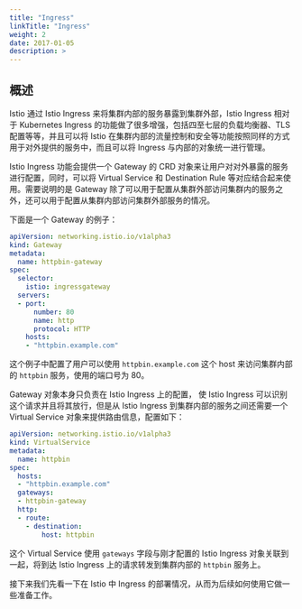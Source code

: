 ```yaml
---
title: "Ingress"
linkTitle: "Ingress"
weight: 2
date: 2017-01-05
description: >
---
```


## 概述

Istio 通过 Istio Ingress 来将集群内部的服务暴露到集群外部，Istio Ingress 相对于 Kubernetes Ingress 的功能做了很多增强，包括四至七层的负载均衡器、TLS配置等等，并且可以将 Istio 在集群内部的流量控制和安全等功能按照同样的方式用于对外提供的服务中，而且可以将 Ingress 与内部的对象统一进行管理。

Istio Ingress 功能会提供一个 Gateway 的 CRD 对象来让用户对对外暴露的服务进行配置，同时，可以将 Virtual Service 和 Destination Rule 等对应结合起来使用。需要说明的是 Gateway 除了可以用于配置从集群外部访问集群内的服务之外，还可以用于配置从集群内部访问集群外部服务的情况。

下面是一个 Gateway 的例子：

``` yaml
apiVersion: networking.istio.io/v1alpha3
kind: Gateway
metadata:
  name: httpbin-gateway
spec:
  selector:
    istio: ingressgateway
  servers:
  - port:
      number: 80
      name: http
      protocol: HTTP
    hosts:
    - "httpbin.example.com"
```

这个例子中配置了用户可以使用 `httpbin.example.com` 这个 host 来访问集群内部的 `httpbin` 服务，使用的端口号为 80。

Gateway 对象本身只负责在 Istio Ingress 上的配置， 使 Istio Ingress 可以识别这个请求并且将其放行，但是从 Istio Ingress 到集群内部的服务之间还需要一个 Virtual Service 对象来提供路由信息，配置如下：

``` yaml
apiVersion: networking.istio.io/v1alpha3
kind: VirtualService
metadata:
  name: httpbin
spec:
  hosts:
  - "httpbin.example.com"
  gateways:
  - httpbin-gateway
  http:
  - route:
    - destination:
        host: httpbin
```

这个 Virtual Service 使用 `gateways` 字段与刚才配置的 Istio Ingress 对象关联到一起，将到达 Istio Ingress 上的请求转发到集群内部的 `httpbin` 服务上。

接下来我们先看一下在 Istio 中 Ingress 的部署情况，从而为后续如何使用它做一些准备工作。
